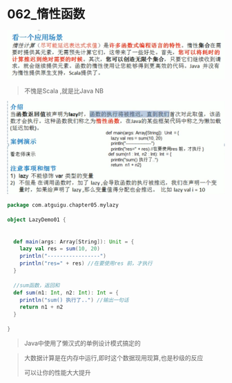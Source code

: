 # 062_惰性函数

![1616903845354](062_%E6%83%B0%E6%80%A7%E5%87%BD%E6%95%B0/1616903845354.png)

> 不愧是Scala ,就是比Java NB

![1616904160672](062_%E6%83%B0%E6%80%A7%E5%87%BD%E6%95%B0/1616904160672.png)

```scala
package com.atguigu.chapter05.mylazy

object LazyDemo01 {


  def main(args: Array[String]): Unit = {
    lazy val res = sum(10, 20)
    println("-----------------")
    println("res=" + res) //在要使用res 前，才执行
  }

  //sum函数，返回和
  def sum(n1: Int, n2: Int): Int = {
    println("sum() 执行了..") //输出一句话
    return n1 + n2
  }

}
```

> Java中使用了懒汉式的单例设计模式搞定的

> 大数据计算是在内存中运行,即时这个数据现用现算,也是秒级的反应
>
> 可以让你的性能大大提升